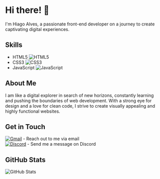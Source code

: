 # Hi there! 👋

I'm Hiago Alves, a passionate front-end developer on a journey to create captivating digital experiences.

## Skills
- HTML5 ![HTML5](https://img.icons8.com/color/48/000000/html-5.png)
- CSS3 ![CSS3](https://img.icons8.com/color/48/000000/css3.png)
- JavaScript ![JavaScript](https://img.icons8.com/color/48/000000/javascript.png)

## About Me
I am like a digital explorer in search of new horizons, constantly learning and pushing the boundaries of web development. With a strong eye for design and a love for clean code, I strive to create visually appealing and highly functional websites.

## Get in Touch
[![Gmail](https://img.icons8.com/fluent/48/000000/gmail.png)](mailto:devhiago@gmail.com) - Reach out to me via email  
[![Discord](https://img.icons8.com/fluent/48/000000/discord-logo.png)](https://discord.com/users/Hiago.Alves#7978) - Send me a message on Discord

## GitHub Stats
![GitHub Stats](https://github-readme-stats.vercel.app/api?username=devhiago&show_icons=true&hide=contribs)
